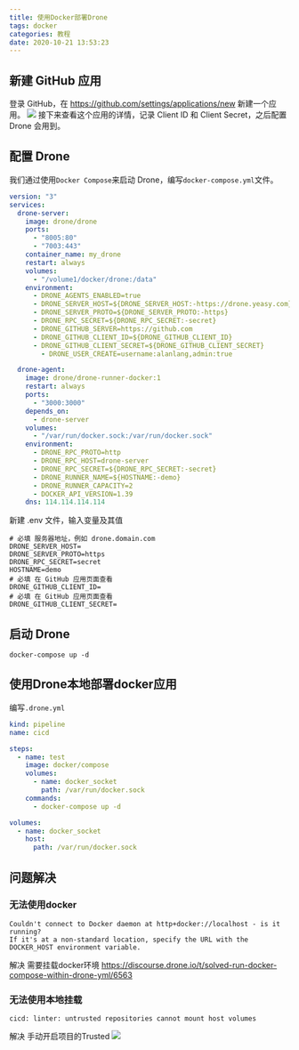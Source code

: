 ```yaml
---
title: 使用Docker部署Drone
tags: docker
categories: 教程
date: 2020-10-21 13:53:23
---
```


## 新建 GitHub 应用
登录 GitHub，在 https://github.com/settings/applications/new 新建一个应用。
![](https://alan-picpack.oss-cn-hangzhou.aliyuncs.com/github_application_create.png)
接下来查看这个应用的详情，记录 Client ID 和 Client Secret，之后配置 Drone 会用到。

<!-- more -->

## 配置 Drone
我们通过使用`Docker Compose`来启动 Drone，编写`docker-compose.yml`文件。
```yml
version: "3"
services:
  drone-server:
    image: drone/drone
    ports:
      - "8005:80"
      - "7003:443"
    container_name: my_drone
    restart: always
    volumes:
      - "/volume1/docker/drone:/data"
    environment:
      - DRONE_AGENTS_ENABLED=true
      - DRONE_SERVER_HOST=${DRONE_SERVER_HOST:-https://drone.yeasy.com}
      - DRONE_SERVER_PROTO=${DRONE_SERVER_PROTO:-https}
      - DRONE_RPC_SECRET=${DRONE_RPC_SECRET:-secret}
      - DRONE_GITHUB_SERVER=https://github.com
      - DRONE_GITHUB_CLIENT_ID=${DRONE_GITHUB_CLIENT_ID}
      - DRONE_GITHUB_CLIENT_SECRET=${DRONE_GITHUB_CLIENT_SECRET}
	    - DRONE_USER_CREATE=username:alanlang,admin:true

  drone-agent:
    image: drone/drone-runner-docker:1
    restart: always
    ports:
      - "3000:3000"
    depends_on:
      - drone-server
    volumes:
      - "/var/run/docker.sock:/var/run/docker.sock"
    environment:
      - DRONE_RPC_PROTO=http
      - DRONE_RPC_HOST=drone-server
      - DRONE_RPC_SECRET=${DRONE_RPC_SECRET:-secret}
      - DRONE_RUNNER_NAME=${HOSTNAME:-demo}
      - DRONE_RUNNER_CAPACITY=2
      - DOCKER_API_VERSION=1.39
    dns: 114.114.114.114
```

新建 .env 文件，输入变量及其值

```
# 必填 服务器地址，例如 drone.domain.com
DRONE_SERVER_HOST=
DRONE_SERVER_PROTO=https
DRONE_RPC_SECRET=secret
HOSTNAME=demo
# 必填 在 GitHub 应用页面查看
DRONE_GITHUB_CLIENT_ID=
# 必填 在 GitHub 应用页面查看
DRONE_GITHUB_CLIENT_SECRET=
```

## 启动 Drone

```
docker-compose up -d
```

## 使用Drone本地部署docker应用
编写`.drone.yml`

```yml
kind: pipeline
name: cicd

steps:
  - name: test
    image: docker/compose
    volumes:
      - name: docker_socket
        path: /var/run/docker.sock
    commands:
      - docker-compose up -d

volumes:
  - name: docker_socket
    host:
      path: /var/run/docker.sock
```

## 问题解决
### 无法使用docker
```
Couldn't connect to Docker daemon at http+docker://localhost - is it running?
If it's at a non-standard location, specify the URL with the DOCKER_HOST environment variable.
```
解决
需要挂载docker环境 https://discourse.drone.io/t/solved-run-docker-compose-within-drone-yml/6563

### 无法使用本地挂载
```
cicd: linter: untrusted repositories cannot mount host volumes
```
解决
手动开启项目的Trusted
![](https://img-blog.csdnimg.cn/20200618013525763.png?x-oss-process=image/watermark,type_ZmFuZ3poZW5naGVpdGk,shadow_10,text_aHR0cHM6Ly9ibG9nLmNzZG4ubmV0L3FxXzM1NDI1MDcw,size_16,color_FFFFFF,t_70)